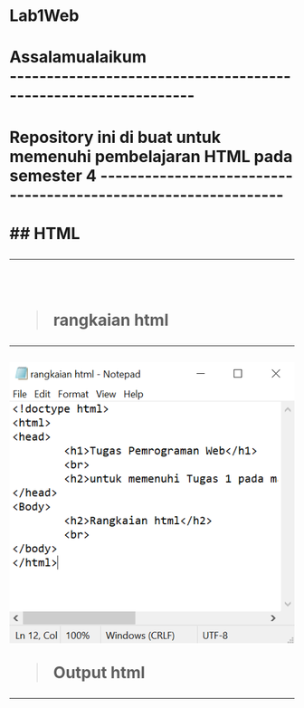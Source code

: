 # Lab1Web
<h1>Assalamualaikum
<br>
---------------------------------------------------------------
<h1> Repository ini di buat untuk memenuhi pembelajaran HTML pada semester 4 
---------------------------------------------------------------
<br>
<br>
## HTML
<hr><br>

>rangkaian html
---
![rangkaian.PNG](foto/rangkaian.PNG)
<br>

>Output html
---
<br>


